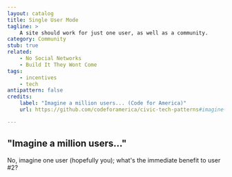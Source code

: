 ```yaml
---
layout: catalog
title: Single User Mode
tagline: >
    A site should work for just one user, as well as a community.
category: Community
stub: true
related:
    - No Social Networks
    - Build It They Wont Come
tags:
    - incentives
    - tech
antipattern: false 
credits:
    label: "Imagine a million users... (Code for America)"
    url: https://github.com/codeforamerica/civic-tech-patterns#imagine-a-million-users

---
```


## "Imagine a million users…"

No, imagine one user (hopefully you); what's the immediate benefit to user #2?
